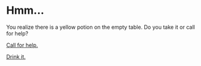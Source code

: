 # Hmm...  
You realize there is a yellow potion on the empty table. Do you take it or call for help?  

[Call for help.](doors-unlocked.md)  

[Drink it.](potion-burn.md)